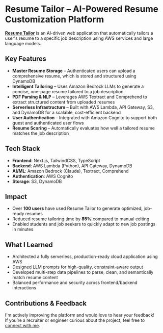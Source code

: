 

# Resume Tailor – AI-Powered Resume Customization Platform

[**Resume Tailor**](https://resume-tailor-kp.netlify.app/) is an AI-driven web application that automatically tailors a user's resume to a specific job description using AWS services and large language models.

## Key Features

- **Master Resume Storage** – Authenticated users can upload a comprehensive resume, which is stored and structured using DynamoDB
- **Intelligent Tailoring** – Uses Amazon Bedrock LLMs to generate a concise, one-page resume tailored to a job description
- **PDF Parsing & NLP** – Leverages AWS Textract and Comprehend to extract structured content from uploaded resumes
- **Serverless Infrastructure** – Built with AWS Lambda, API Gateway, S3, and DynamoDB for a scalable, cost-efficient backend
- **User Authentication** – Integrated with Amazon Cognito to support both guest and authenticated user flows
- **Resume Scoring** – Automatically evaluates how well a tailored resume matches the job description

## Tech Stack

- **Frontend**: Next.js, TailwindCSS, TypeScript  
- **Backend**: AWS Lambda (Python), API Gateway, DynamoDB  
- **AI/ML**: Amazon Bedrock (Claude), Textract, Comprehend  
- **Authentication**: AWS Cognito  
- **Storage**: S3, DynamoDB

## Impact

- Over **100 users** have used Resume Tailor to generate optimized, job-ready resumes
- Reduced resume tailoring time by **85%** compared to manual editing
- Enabled students and job seekers to quickly adapt to new job postings in minutes

## What I Learned

- Architected a fully serverless, production-ready cloud application using AWS  
- Designed LLM prompts for high-quality, constraint-aware output  
- Developed multi-step data pipelines to parse, clean, and semantically match resume content  
- Balanced performance and security across frontend/backend interactions

## Contributions & Feedback

I'm actively improving the platform and would love to hear your feedback!  
If you’re a recruiter or engineer curious about the project, feel free to [connect with me](https://www.linkedin.com/in/krish-prasad-a95450189/).


